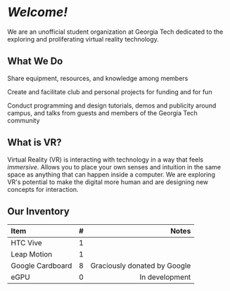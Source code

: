 # _Welcome!_

We are an unofficial student organization at Georgia Tech dedicated to the exploring and proliferating virtual reality technology.

## What We Do

Share equipment, resources, and knowledge among members

Create and facilitate club and personal projects for funding and for fun

Conduct programming and design tutorials, demos and publicity around campus,
and talks from guests and members of the Georgia Tech community

## What is VR?

Virtual Reality (VR) is interacting with technology in a way that feels _immersive_.  Allows you to place your own senses and intuition in the same space as anything that can happen inside a computer.  We are exploring VR's potential to make the digital more human and are designing new concepts for interaction.


## Our Inventory

Item | # | Notes
:-|:-:|-:
HTC Vive | 1 |
Leap Motion | 1 |
Google Cardboard | 8 | Graciously donated by Google
eGPU | 0 | In development
